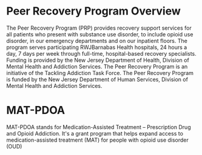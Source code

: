 # Peer Recovery Program Overview
The Peer Recovery Program (PRP) provides recovery support services for all patients who present with substance use disorder, to include opioid use disorder, in our emergency departments and on our inpatient floors. The program serves participating RWJBarnabas Health hospitals, 24 hours a day, 7 days per week through full-time, hospital-based recovery specialists. Funding is provided by the New Jersey Department of Health, Division of Mental Health and Addiction Services. The Peer Recovery Program is an initiative of the Tackling Addiction Task Force. The Peer Recovery Program is funded by the New Jersey Department of Human Services, Division of Mental Health and Addiction Services.

# MAT-PDOA
MAT-PDOA stands for Medication-Assisted Treatment – Prescription Drug and Opioid Addiction. It's a grant program that helps expand access to medication-assisted treatment (MAT) for people with opioid use disorder (OUD)



